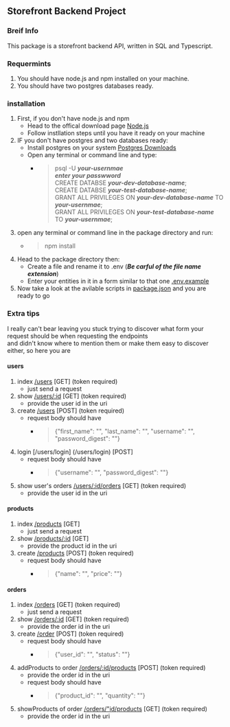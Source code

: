 ## Storefront Backend Project
### Breif Info
This package is a storefront backend API, written in SQL and Typescript.
### Requermints
1. You should have node.js and npm installed on your machine.
2. You should have two postgres databases ready.
### installation
1. First, if you don't have node.js and npm 
   - Head to the offical download page [Node.js](https://nodejs.org/en/download/)
   - Follow instllation steps until you have it ready on your machine
2. IF you don't have postgres and two databases ready:
   - Install postgres on your system [Postgres Downloads](https://www.postgresql.org/download/)
   - Open any terminal or command line and type:
     - >psql -U **_your-usernmae_**<br>
       >**_enter your passwword_**<br>
       >CREATE DATABSE **_your-dev-database-name_**;<br>
       >CREATE DATABSE **_your-test-database-name_**;<br>
       >GRANT ALL PRIVILEGES ON  **_your-dev-database-name_** TO **_your-usernmae_**;<br>
       >GRANT ALL PRIVILEGES ON  **_your-test-database-name_** TO **_your-usernmae_**;
3. open any terminal or command line in the package directory and run:
   - >npm install
4. Head to the package directory then:
   - Create a file and rename it to .env (**_Be carful of the file name extension_**)
   - Enter your entities in it in a form similar to that one [.env.example](.env.example)
5. Now take a look at the avilable scripts in [package.json](package.json) and you are ready to go
### Extra tips
I really can't bear leaving you stuck trying to discover what form your request should be when requesting the endpoints<br>
and didn't know where to mention them or make them easy to discover either, so here you are<br>

#### users 
1. index [/users](/users) [GET] (token required)
   - just send a request
2. show [/users/:id](/users/:id) [GET] (token required)
   - provide the user id in the uri
3. create [/users](/users) [POST] (token required)
   - request body should have
     - >{"first_name": "", "last_name": "", "username": "", "password_digest": ""}
4. login [/users/login] (/users/login) [POST]
   - request body should have
     - >{"username": "", "password_digest": ""}
5. show user's orders [/users/:id/orders](/users/:id/orders) [GET] (token required)
   - provide the user id in the uri
#### products
1. index [/products](/products) [GET]
   - just send a request
2. show [/products/:id](/products/:id) [GET]
   - provide the product id in the uri
3. create [/products](/proucts) [POST] (token required)
   - request body should have
     - >{"name": "", "price": ""}
#### orders
1. index [/orders](/orders) [GET] (token required)
   - just send a request
2. show [/orders/:id](/orders/:id) [GET] (token required)
   - provide the order id in the uri
3. create [/order](/orders) [POST] (token required)
   - request body should have
     - >{"user_id": "", "status": ""}
4. addProducts to order [/orders/:id/products](/orders/:id/products) [POST] (token required)
   - provide the order id in the uri
   - request body should have
     - >{"product_id": "", "quantity": ""}
5. showProducts of order [/orders/"id/products](/orders/:id/products) [GET] (token required)
   - provide the order id in the uri
